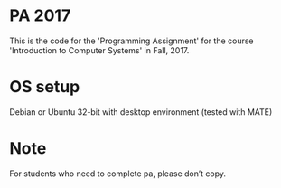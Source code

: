 # PA 2017

This is the code for the 'Programming Assignment' for the course 'Introduction to Computer Systems' in Fall, 2017.

# OS setup

Debian or Ubuntu 32-bit with desktop environment (tested with MATE)

# Note

For students who need to complete pa, please don’t copy.